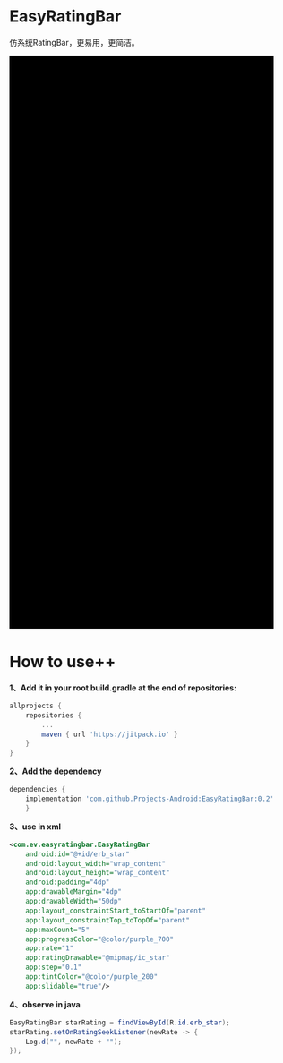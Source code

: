 # EasyRatingBar
仿系统RatingBar，更易用，更简洁。

![image](/screenshot/demo.gif)

# How to use++
**1、Add it in your root build.gradle at the end of repositories:**
```groovy
allprojects {
    repositories {
        ...
        maven { url 'https://jitpack.io' }
    }
}
```

**2、Add the dependency**
```groovy
dependencies {
    implementation 'com.github.Projects-Android:EasyRatingBar:0.2'
	}
```

**3、use in xml**
```xml
<com.ev.easyratingbar.EasyRatingBar
    android:id="@+id/erb_star"
    android:layout_width="wrap_content"
    android:layout_height="wrap_content"
    android:padding="4dp"
    app:drawableMargin="4dp"
    app:drawableWidth="50dp"
    app:layout_constraintStart_toStartOf="parent"
    app:layout_constraintTop_toTopOf="parent"
    app:maxCount="5"
    app:progressColor="@color/purple_700"
    app:rate="1"
    app:ratingDrawable="@mipmap/ic_star"
    app:step="0.1"
    app:tintColor="@color/purple_200"
    app:slidable="true"/>
```

**4、observe in java**
```java
EasyRatingBar starRating = findViewById(R.id.erb_star);
starRating.setOnRatingSeekListener(newRate -> {
    Log.d("", newRate + "");
});
```